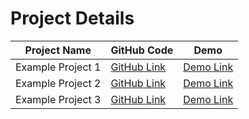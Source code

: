 # Project Details

| Project Name      | GitHub Code                     | Demo                         |
|-------------------|---------------------------------|-----------------------------|
| Example Project 1 | [GitHub Link](https://github.com/) | [Demo Link](https://example.com/) |
| Example Project 2 | [GitHub Link](https://github.com/) | [Demo Link](https://example.com/) |
| Example Project 3 | [GitHub Link](https://github.com/) | [Demo Link](https://example.com/) |

